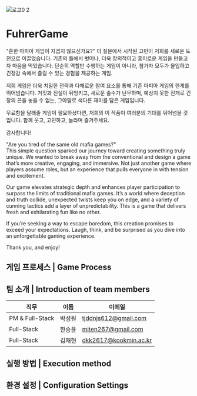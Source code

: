 ![로고0 2](https://github.com/user-attachments/assets/3aedc799-738f-40af-8543-cb59ea04a68a)


# FuhrerGame
"흔한 마피아 게임이 지겹지 않으신가요?"
이 질문에서 시작된 고민이 저희를 새로운 도전으로 이끌었습니다. 기존의 틀에서 벗어나, 더욱 창의적이고 흥미로운 게임을 만들고자 마음을 먹었습니다. 단순히 역할만 수행하는 게임이 아니라, 참가자 모두가 몰입하고 긴장감 속에서 즐길 수 있는 경험을 제공하는 게임.

저희 게임은 더욱 치밀한 전략과 다채로운 참여 요소를 통해 기존 마피아 게임의 한계를 뛰어넘습니다.
거짓과 진실이 뒤엉키고, 새로운 술수가 난무하며, 예상치 못한 전개로 긴장의 끈을 놓을 수 없는, 그야말로 색다른 재미를 담은 게임입니다.

무료함을 달래줄 게임이 필요하셨다면, 저희의 이 작품이 여러분의 기대를 뛰어넘을 것입니다. 함께 웃고, 고민하고, 놀라며 즐겨주세요.

감사합니다!

"Are you tired of the same old mafia games?" <br>
This simple question sparked our journey toward creating something truly unique. We wanted to break away from the conventional and design a game that’s more creative, engaging, and immersive. Not just another game where players assume roles, but an experience that pulls everyone in with tension and excitement.

Our game elevates strategic depth and enhances player participation to surpass the limits of traditional mafia games.
It’s a world where deception and truth collide, unexpected twists keep you on edge, and a variety of cunning tactics add a layer of unpredictability. This is a game that delivers fresh and exhilarating fun like no other.

If you’re seeking a way to escape boredom, this creation promises to exceed your expectations. Laugh, think, and be surprised as you dive into an unforgettable gaming experience.

Thank you, and enjoy!

## 게임 프로세스 | Game Process

## 팀 소개 | Introduction of team members
| 직무 | 이름   | 이메일                 |         
| ------ | ------ | ---------------------- | 
| PM & Full-Stack | 박성원 | tjddnjs612@gmail.com   | 
| Full-Stack | 한승윤 | miten267@gmail.com     | 
| Full-Stack | 김재현 | dkk2617@kookmin.ac.kr  | 

##  실행 방법 | Execution method

## 환경 설정 | Configuration Settings





